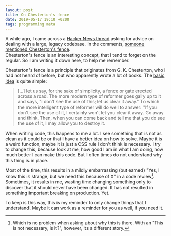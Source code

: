 ```yaml
---
layout: post
title: On Chesterton's fence
date: 2019-05-17 19:10 +0200
tags: programming meta
---
```

A while ago, I came across a [Hacker News thread](https://news.ycombinator.com/item?id=19254008) asking for advice on dealing with a large, legacy codebase. In the comments, [someone mentioned Chesterton's fence](https://news.ycombinator.com/item?id=19268448).  
Chesterton's fence is an interesting concept, that I tend to forget on the regular. So I am writing it down here, to help me remember.

Chesterton's fence is a principle that originates from G. K. Chesterton, who I had not heard of before, but who apparently wrote a lot of books. The [basic idea](https://en.wikipedia.org/wiki/Wikipedia:Chesterton%27s_fence) is quite simple:

> [...] let us say, for the sake of simplicity, a fence or gate erected across a road. The more modern type of reformer goes gaily up to it and says, "I don't see the use of this; let us clear it away." To which the more intelligent type of reformer will do well to answer: "If you don't see the use of it, I certainly won't let you clear it away. Go away and think. Then, when you can come back and tell me that you do see the use of it, I may allow you to destroy it.

When writing code, this happens to me a lot. I see something that is not as clean as it could be or that I have a better idea on how to solve. Maybe it is a weird function, maybe it is just a CSS rule I don't think is necessary. I try to change this, because look at me, how good I am in what I am doing, how much better I can make this code. But I often times do not understand why this thing is in place.

Most of the time, this results in a mildly embarrassing (but earned) "Yes, I know this is strange, but we need this because of X" in a code review[^1]. Sometimes, it results in me, wasting time changing something only to discover that it should never have been changed. It has not resulted in something important breaking on production. Yet.

To keep is this way, this is my reminder to only change things that I understand. Maybe it can work as a reminder for you as well, if you need it.

[^1]: Which is no problem when asking about why this is there. With an "This is not necessary, is it?", however, its a different story.

